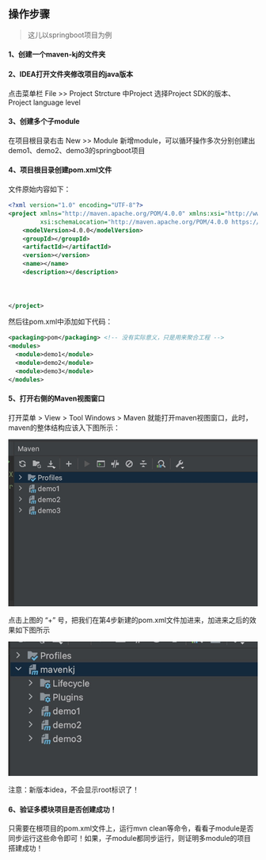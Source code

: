 ## 操作步骤

> 这儿以springboot项目为例





#### 1、创建一个maven-kj的文件夹



#### 2、IDEA打开文件夹修改项目的java版本

点击菜单栏 File >> Project Strcture 中Project 选择Project SDK的版本、Project language level



#### 3、创建多个子module

在项目根目录右击 New >> Module 新增module，可以循环操作多次分别创建出demo1、demo2、demo3的springboot项目



#### 4、项目根目录创建pom.xml文件

文件原始内容如下：

```xml
<?xml version="1.0" encoding="UTF-8"?>
<project xmlns="http://maven.apache.org/POM/4.0.0" xmlns:xsi="http://www.w3.org/2001/XMLSchema-instance"
         xsi:schemaLocation="http://maven.apache.org/POM/4.0.0 https://maven.apache.org/xsd/maven-4.0.0.xsd">
    <modelVersion>4.0.0</modelVersion>
    <groupId></groupId>
    <artifactId></artifactId>
    <version></version>
    <name></name>
    <description></description>
  
  
  
</project>
```

然后往pom.xml中添加如下代码：

```xml
<packaging>pom</packaging> <!-- 没有实际意义，只是用来聚合工程 -->
<modules>
  <module>demo1</module>
  <module>demo2</module>
  <module>demo3</module>
</modules>
```



#### 5、打开右侧的Maven视图窗口

打开菜单 > View > Tool Windows > Maven  就能打开maven视图窗口，此时，maven的整体结构应该入下图所示：

![avatar](../../images/WechatIMG430.jpeg)

点击上图的 “+” 号，把我们在第4步新建的pom.xml文件加进来，加进来之后的效果如下图所示

![avatar](../../images/WechatIMG431.jpeg)

注意：新版本idea，不会显示root标识了！



#### 6、验证多模块项目是否创建成功！

只需要在根项目的pom.xml文件上，运行mvn clean等命令，看看子module是否同步运行这些命令即可！如果，子module都同步运行，则证明多module的项目搭建成功！

